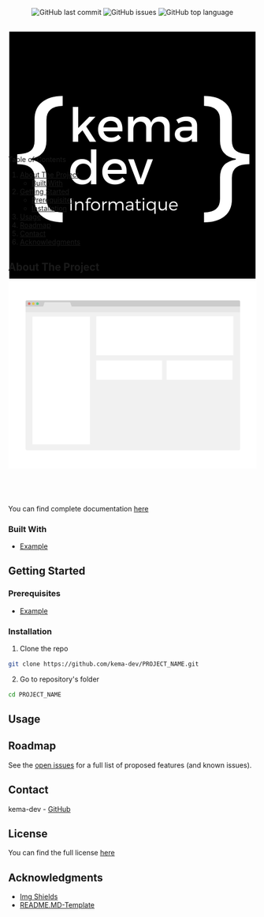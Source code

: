 <!--
TODO
Replace PROJECT_NAME
Replace HEAD_IMG
Replace ABOUT_IMG
Replace DOCUMENTATION_PATH
Replace LICENSE_PATH\
Replace HEAD_ALT
Replace ABOUT_ALT
Fill About the project
Fill Built with
Fill Prerequisites
Fill Installation
Fill usage
Fill licence
Fill roadmap
Fill contact
Maybe add some img shields
-->

<div id="top"></div>
<p align=center>
  <img alt="GitHub last commit" src="https://img.shields.io/github/last-commit/kema-dev/PROJECT_NAME">
  <img alt="GitHub issues" src="https://img.shields.io/github/issues/kema-dev/PROJECT_NAME">
  <img alt="GitHub top language" src="https://img.shields.io/github/languages/top/kema-dev/PROJECT_NAME">
</p>

<!-- PROJECT LOGO -->
<br />
<div align="center" style="height:200px; margin-bottom:10%">
  <a>
    <img src="assets/logo%20noir.png" alt="HEAD_ALT">
  </a>
</div>

<!-- TABLE OF CONTENTS -->
<summary>Table of Contents</summary>
<ol>
<li>
	<a href="#about-the-project">About The Project</a>
	<ul>
	<li><a href="#built-with">Built With</a></li>
	</ul>
</li>
<li>
	<a href="#getting-started">Getting Started</a>
	<ul>
	<li><a href="#prerequisites">Prerequisites</a></li>
	<li><a href="#installation">Installation</a></li>
	</ul>
</li>
<li><a href="#usage">Usage</a></li>
<li><a href="#roadmap">Roadmap</a></li>
<li><a href="#contact">Contact</a></li>
<li><a href="#acknowledgments">Acknowledgments</a></li>
</ol>
</details>

<!-- ABOUT THE PROJECT -->
## About The Project

<div align="center" style="height:400px; margin-bottom:10%">
  <a>
    <img src="assets/screenshot.png" alt="ABOUT_ALT">
  </a>
</div>

<!-- TODO Fill this part -->

You can find complete documentation <a href="DOCUMENTATION_PATH">here</a>

### Built With

<!-- TODO Fill this part -->

* <a href="https://example.com/" target="_blank" title="Example's website">Example</a>

<!-- GETTING STARTED -->
## Getting Started

### Prerequisites

<!-- TODO Fill this part -->

* [Example](https://example.com)

### Installation

1. Clone the repo

```sh
git clone https://github.com/kema-dev/PROJECT_NAME.git
```

2. Go to repository's folder

```sh
cd PROJECT_NAME
```

<!-- TODO Fill this part -->

<!-- USAGE EXAMPLES -->
## Usage

<!-- TODO Fill this part -->

<!-- ROADMAP -->
## Roadmap

<!-- TODO Fill this part -->

See the [open issues](https://github.com/kema-dev/PROJECT_NAME/issues) for a full list of proposed features (and known issues).

<!-- CONTACT -->
## Contact

<!-- TODO Fill this part -->

kema-dev - [GitHub](https://github.com/kema-dev)

## License

<!-- TODO Fill this part -->

You can find the full license [here](LICENSE_PATH)

## Acknowledgments

* [Img Shields](https://shields.io)
* [README.MD-Template](https://github.com/othneildrew/Best-README-Template)
